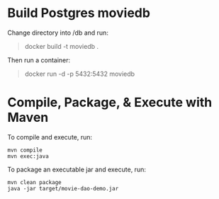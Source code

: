 # Build Postgres moviedb
Change directory into /db and run:
>docker build -t moviedb .

Then run a container:
>docker run -d -p 5432:5432 moviedb

# Compile, Package, & Execute with Maven
To compile and execute, run:
```
mvn compile
mvn exec:java
```

To package an executable jar and execute, run:
```
mvn clean package
java -jar target/movie-dao-demo.jar
```